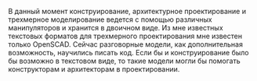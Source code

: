 В данный момент конструирование, архитектурное проектирование и трехмерное моделирование ведется с помощью различных манипуляторов и хранится в двоичном виде. Из мне известных текстовых форматов для трехмерного проектирования мне известен только OpenSCAD.
Сейчас разговорные модели, как дополнительная возможность, научились писать код. Если бы и конструирование было бы возможно в текстовом виде, то такие модели могли бы помогать конструкторам и архитекторам в проектировании.